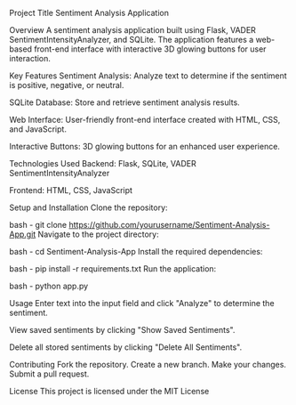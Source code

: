 Project Title
Sentiment Analysis Application

Overview
A sentiment analysis application built using Flask, VADER SentimentIntensityAnalyzer, and SQLite. The application features a web-based front-end interface with interactive 3D glowing buttons for user interaction.

Key Features
Sentiment Analysis: Analyze text to determine if the sentiment is positive, negative, or neutral.

SQLite Database: Store and retrieve sentiment analysis results.

Web Interface: User-friendly front-end interface created with HTML, CSS, and JavaScript.

Interactive Buttons: 3D glowing buttons for an enhanced user experience.

Technologies Used
Backend: Flask, SQLite, VADER SentimentIntensityAnalyzer

Frontend: HTML, CSS, JavaScript

Setup and Installation
Clone the repository:

bash -
git clone https://github.com/yourusername/Sentiment-Analysis-App.git
Navigate to the project directory:

bash -
cd Sentiment-Analysis-App
Install the required dependencies:

bash -
pip install -r requirements.txt
Run the application:

bash -
python app.py

Usage
Enter text into the input field and click "Analyze" to determine the sentiment.

View saved sentiments by clicking "Show Saved Sentiments".

Delete all stored sentiments by clicking "Delete All Sentiments".

Contributing
Fork the repository.
Create a new branch.
Make your changes.
Submit a pull request.

License
This project is licensed under the MIT License 

